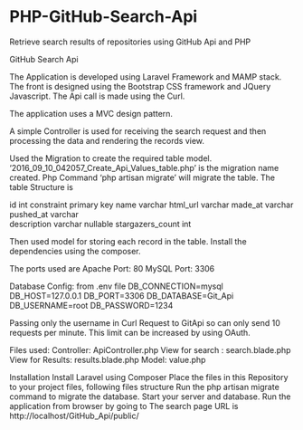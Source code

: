# PHP-GitHub-Search-Api
Retrieve search results of repositories using GitHub Api and PHP

GitHub Search Api 

The Application is developed using Laravel Framework and MAMP stack.
The front is designed using the Bootstrap CSS framework and JQuery Javascript.
The Api call is made using the Curl.

The application uses a MVC design pattern.

A simple Controller is used for receiving the search request and then processing the data and rendering the records view.

Used the Migration to create the required table model.
‘2016_09_10_042057_Create_Api_Values_table.php’ is the migration name created.
Php Command ‘php artisan migrate’ will migrate the table. 
The table Structure is 

id				int 			constraint primary key
name				varchar
html_url			varchar
made_at			varchar
pushed_at			varchar		
description		varchar		nullable
stargazers_count	int

Then used model for storing each record in the table.
Install the dependencies using the composer.

The ports used are 
Apache Port: 80
MySQL Port: 3306


Database Config: from .env file 
DB_CONNECTION=mysql
DB_HOST=127.0.0.1
DB_PORT=3306
DB_DATABASE=Git_Api
DB_USERNAME=root
DB_PASSWORD=1234

Passing only the username in Curl Request to GitApi so can only send 10 requests per minute. This limit can be increased by using OAuth.

Files used:
Controller: 		    ApiController.php
View for search : 	search.blade.php
View for Results:	  results.blade.php
Model: 			        value.php

Installation
Install Laravel using Composer
Place the files in this Repository to your project files, following files structure
Run the php artisan migrate command to migrate the database.
Start your server and database.
Run the application from browser by going to The search page URL is http://localhost/GitHub_Api/public/


